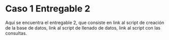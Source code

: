 # Caso 1 Entregable 2
Aquí se encuentra el entregable 2, que consiste en link al script de creación de la base de datos, link al script de llenado de datos, link al script con las consultas.
